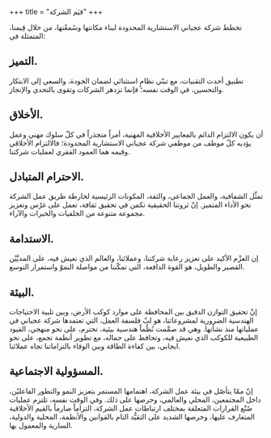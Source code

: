 +++
title = "قيَم الشركة"
+++

تخطط شركة عجباني الاستشارية المحدودة لبناء مكانتها وسُمعْتها، من خلال قِيمنا، المتمثلة في:

## التميز.

تطبيق أحدث التقنيات، مع تبنّي نظامٍ استثنائي لضمان الجودة، والسعي إلى الابتكار والتحسين، في الوقت نفسه؛ فإنما تزدهر الشركات وتقوى بالتحدي والإنجاز.

## الأخلاق.

أن يكون الالتزام الدائم بالمعايير الأخلاقية المهنية، أمراً متجذراً في كلّ سلوك مهني وعمل يؤديه كلّ موظف من موظفي شركة عجباني الاستشارية المحدودة؛ فالالتزام الأخلاقي وقيمه هما العمود الفقري لعمليات شركتنا.

## الاحترام المتبادل.

تمثِّل الشفافية، والعمل الجماعي، والثقة، المكونات الرئيسية لخارطة طريق عمل الشركة نحو الأداء المتميز. إنّ ثروتنا الحقيقية تكمن في تحقيق ثقافة، تعمل على غرْس وتعزيز مجموعة متنوعة من الخلفيات والخبرات والآراء.

## الاستدامة.

إن العزْم الأكيد على تعزيز رعاية شركتنا، وعملائنا، والعالم الذي نعيش فيه، على المديَّيْن القصير والطويل، هو القوة الدافعة، التي تمكّننا من مواصلة النموّ واستمرار التوسع.

## البيئة.

إنْ تحقيق التوازن الدقيق بين المحافظة على موارد كوكب الأرض، وبين تلبية الاحتياجات الهندسية الضرورية لمشروعاتنا، هو لبّ فلسفة العمل، التي تعتمدها شركة عجباني في عملياتها منذ نشأتها. وهي قد صمَّمت نُظُماً هندسية بيئية، تحترم، على نحو منهجي، القيود الطبيعية للكوكب الذي نعيش فيه، وتحافظ على جماله، مع تطوير أنظمة تجمع، على نحو ايجابي، بين كفاءة الطاقة وبين الوفاء بالتزاماتنا تجاه عملائنا.

## المسؤولية الاجتماعية.

إنّ ممّا يتأصّل في بيئة عمل الشركة، اهتمامها المستمر بتعزيز النمو والتطور الفاعليْن، داخل المجتمعين، المحلي والعالمي، وحرصها على ذلك. وفي الوقت نفسه، تلتزم عمليات صُنْع القرارات المتعلقة بمختلف ارتباطات عمل الشركة، التزاماً صارماً بالقيم الأخلاقية المتعارف عليها، وحرصها الشديد على التقيُّد التام بالقوانين والأنظمة، المحلية والدولية، السارية والمعمول بها.
